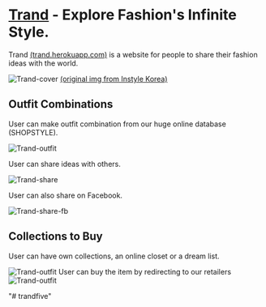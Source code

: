 # [Trand](http://trand.herokuapp.com) - Explore Fashion's Infinite Style.

Trand [(trand.herokuapp.com)](http://trand.herokuapp.com) is a website for people to share their fashion ideas with the world.  

![Trand-cover](https://github.com/chunyenHuang/trand/blob/master/screenshots/cover1.png)
[(original img from Instyle Korea)](http://www.instylekorea.com/data/sbanner/2016042859F888.jpg)

## Outfit Combinations
User can make outfit combination from our huge online database (SHOPSTYLE).

![Trand-outfit](https://github.com/chunyenHuang/trand/blob/master/screenshots/combinations.jpeg)

User can share ideas with others.

![Trand-share](https://github.com/chunyenHuang/trand/blob/master/screenshots/cover2.jpeg)

User can also share on Facebook.

![Trand-share-fb](https://github.com/chunyenHuang/trand/blob/master/screenshots/share%20on%20facebook.png)

## Collections to Buy
User can have own collections, an online closet or a dream list.

![Trand-outfit](https://github.com/chunyenHuang/trand/blob/master/screenshots/collections.png)
User can buy the item by redirecting to our retailers
![Trand-outfit](https://github.com/chunyenHuang/trand/blob/master/screenshots/buy.png)

"# trandfive" 
